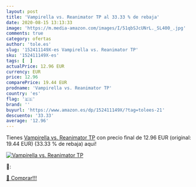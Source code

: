 ```yaml
---
layout: post
title: 'Vampirella vs. Reanimator TP al 33.33 % de rebaja'
date: 2020-08-15 13:13:33
image: 'https://m.media-amazon.com/images/I/51qbSJcUNrL._SL400_.jpg'
comments: true
category: ofertas
author: 'tole.es'
slug: '152411149X-es Vampirella vs. Reanimator TP'
sku: '152411149X-es'
tags: [  ]
actualPrice: 12.96 EUR
currency: EUR
price: 12.96
comparePrice: 19.44 EUR
prodname: 'Vampirella vs. Reanimator TP'
country: 'es'
flag: '🇪🇸'
brand: ''
buyurl: 'https://www.amazon.es/dp/152411149X/?tag=tolees-21'
descuento: '33.33'
average: '12.96'
---
```


Tienes [Vampirella vs. Reanimator TP](https://www.amazon.es/dp/152411149X/?tag=tolees-21) con precio final de  12.96 EUR (original: 19.44 EUR) (33.33 %  de rebaja) aqui!

[![Vampirella vs. Reanimator TP](https://m.media-amazon.com/images/I/51qbSJcUNrL._SL400_.jpg)](https://www.amazon.es/dp/152411149X/?tag=tolees-21)

🔎:


[🛒 Comprar!!!](https://www.amazon.es/dp/152411149X/?tag=tolees-21)
